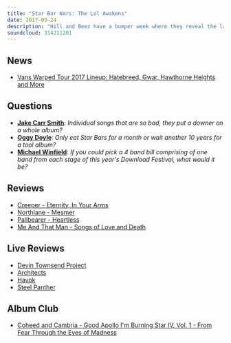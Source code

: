 ```yaml
---
title: "Star Bar Wars: The Lol Awakens"
date: 2017-03-24
description: "Hill and Beez have a bumper week where they reveal the launch of That's Not Metal Radio, discuss the controversial Warped Tour line-up for 2017, there's the review of Creeper's Eternity In Your Arms, Northlane's surprise album drop Mesmer and the new albums from Pallbearer and Nergal from Behemoth's new project, Me And That Man. Throw in a very special Album Club on Coheed & Cambria's Good Apollo, I'm Burning Star IV, Volume One: From Fear Through the Eyes of Madness and a whole host of lols and you have one hell of a That's Not Metal."
soundcloud: 314211201
---
```


## News

- [Vans Warped Tour 2017 Lineup: Hatebreed, Gwar, Hawthorne Heights and More](http://www.billboard.com/articles/news/7736475/vans-warped-tour-2017-lineup-hatebreed-gwar-hawthorne-height)


## Questions

- **[Jake Carr Smith](https://www.facebook.com/thatsnotmetalpodcast/photos/a.1814755825417620.1073741828.1814737015419501/2074019822824551/?type=3&comment_id=2074026706157196&comment_tracking=%7B%22tn%22%3A%22R9%22%7D)**: *Individual songs that are so bad, they put a downer on a whole album?*
- **[Oggy Doyle](https://www.facebook.com/thatsnotmetalpodcast/photos/a.1814755825417620.1073741828.1814737015419501/2074019822824551/?type=3&comment_id=2074029976156869&comment_tracking=%7B%22tn%22%3A%22R9%22%7D)**: *Only eat Star Bars for a month or wait another 10 years for a tool album?*
- **[Michael Winfield](https://www.facebook.com/thatsnotmetalpodcast/photos/a.1814755825417620.1073741828.1814737015419501/2074019822824551/?type=3&comment_id=2074032876156579&comment_tracking=%7B%22tn%22%3A%22R9%22%7D)**: *If you could pick a 4 band bill comprising of one band from each stage of this year's Download Festival, what would it be?*


## Reviews

- [Creeper - Eternity, In Your Arms](https://itunes.apple.com/gb/album/eternity-in-your-arms/id1156935536)
- [Northlane - Mesmer](https://itunes.apple.com/gb/album/mesmer/id1217634858)
- [Pallbearer - Heartless](https://itunes.apple.com/gb/album/heartless/id1197333437)
- [Me And That Man - Songs of Love and Death](https://itunes.apple.com/gb/album/songs-of-love-and-death/id1185006399)


## Live Reviews

- [Devin Townsend Project](http://www.songkick.com/concerts/27511499-devin-townsend-project-at-eventim-apollo)
- [Architects](http://www.songkick.com/concerts/28559364-architects-at-roxy-theatre)
- [Havok](http://www.songkick.com/concerts/29205224-havok-at-whisky-a-go-go)
- [Steel Panther](http://www.songkick.com/concerts/28953434-steel-panther-at-roxy-theatre)


## Album Club

- [Coheed and Cambria - Good Apollo I'm Burning Star IV, Vol. 1 - From Fear Through the Eyes of Madness](https://itunes.apple.com/gb/album/good-apollo-im-burning-star-iv-vol-1-from-fear-through/id307654866)
